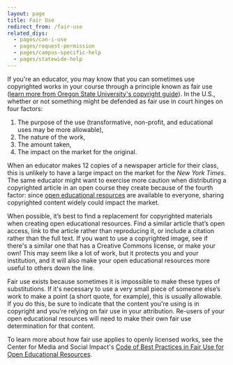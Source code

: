 ```yaml
---
layout: page
title: Fair Use
redirect_from: /fair-use
related_diys:
  - pages/can-i-use
  - pages/request-permission
  - pages/campus-specific-help
  - pages/statewide-help
---
```



If you're an educator, you may know that you can sometimes use copyrighted works in your
course through a principle known as fair use
([learn more from Oregon State University's copyright guide](https://guides.library.oregonstate.edu/copyright/fairuse)).
In the U.S., whether or not something might be defended as fair use in court hinges on
four factors:

1.  The purpose of the use (transformative, non-profit, and educational uses may be more
allowable),
2.  The nature of the work,
3.  The amount taken,
4.  The impact on the market for the original.

When an educator makes 12 copies of a newspaper article for their class, this is unlikely
to have a large impact on the market for the _New York Times_. The same educator might want
to exercise more caution when distributing a copyrighted article in an open course they
create because of the fourth factor: since
[open educational resources](https://en.wikipedia.org/wiki/Open_educational_resources)
are available to everyone, sharing copyrighted content widely could impact the market.

When possible, it’s best to find a replacement for copyrighted materials when creating
open educational resources. Find a similar article that’s open access, link to the article
rather than reproducing it, or include a citation rather than the full text. If you want
to use a copyrighted image, see if there's a similar one that has a Creative Commons
license, or make your own! This may seem like a lot of work, but it protects you and your
institution, and it will also make your open educational resources more useful to others
down the line.

Fair use exists because sometimes it is impossible to make these types of substitutions.
If it's necessary to use a very small piece of someone else’s work to make a point (a
short quote, for example), this is usually allowable. If you do this, be sure to indicate
that the content you're using is in copyright and you’re relying on fair use in your
attribution. Re-users of your open educational resources will need to make their own fair
use determination for that content.

To learn more about how fair use applies to openly licensed works, see the Center for
Media and Social Impact's
[Code of Best Practices in Fair Use for Open Educational Resources](https://www.wcl.american.edu/impact/initiatives-programs/pijip/documents/code-of-best-practices-in-fair-use-for-open-educational-resources/).
